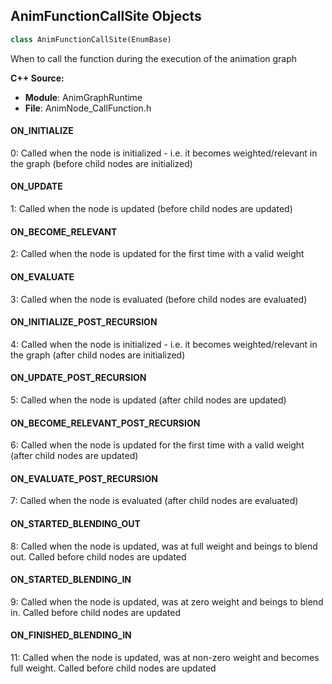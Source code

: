 ## AnimFunctionCallSite Objects

```python
class AnimFunctionCallSite(EnumBase)
```

When to call the function during the execution of the animation graph

**C++ Source:**

- **Module**: AnimGraphRuntime
- **File**: AnimNode_CallFunction.h

<a id="unreal.AnimFunctionCallSite.ON_INITIALIZE"></a>

#### ON_INITIALIZE

0: Called when the node is initialized - i.e. it becomes weighted/relevant in the graph (before child nodes are initialized)

<a id="unreal.AnimFunctionCallSite.ON_UPDATE"></a>

#### ON_UPDATE

1: Called when the node is updated (before child nodes are updated)

<a id="unreal.AnimFunctionCallSite.ON_BECOME_RELEVANT"></a>

#### ON_BECOME_RELEVANT

2: Called when the node is updated for the first time with a valid weight

<a id="unreal.AnimFunctionCallSite.ON_EVALUATE"></a>

#### ON_EVALUATE

3: Called when the node is evaluated (before child nodes are evaluated)

<a id="unreal.AnimFunctionCallSite.ON_INITIALIZE_POST_RECURSION"></a>

#### ON_INITIALIZE_POST_RECURSION

4: Called when the node is initialized - i.e. it becomes weighted/relevant in the graph (after child nodes are initialized)

<a id="unreal.AnimFunctionCallSite.ON_UPDATE_POST_RECURSION"></a>

#### ON_UPDATE_POST_RECURSION

5: Called when the node is updated (after child nodes are updated)

<a id="unreal.AnimFunctionCallSite.ON_BECOME_RELEVANT_POST_RECURSION"></a>

#### ON_BECOME_RELEVANT_POST_RECURSION

6: Called when the node is updated for the first time with a valid weight (after child nodes are updated)

<a id="unreal.AnimFunctionCallSite.ON_EVALUATE_POST_RECURSION"></a>

#### ON_EVALUATE_POST_RECURSION

7: Called when the node is evaluated (after child nodes are evaluated)

<a id="unreal.AnimFunctionCallSite.ON_STARTED_BLENDING_OUT"></a>

#### ON_STARTED_BLENDING_OUT

8: Called when the node is updated, was at full weight and beings to blend out. Called before child nodes are
updated

<a id="unreal.AnimFunctionCallSite.ON_STARTED_BLENDING_IN"></a>

#### ON_STARTED_BLENDING_IN

9: Called when the node is updated, was at zero weight and beings to blend in. Called before child nodes are updated

<a id="unreal.AnimFunctionCallSite.ON_FINISHED_BLENDING_IN"></a>

#### ON_FINISHED_BLENDING_IN

11: Called when the node is updated, was at non-zero weight and becomes full weight. Called before child nodes are
updated

<a id="unreal.LayeredBoneBlendMode"></a>